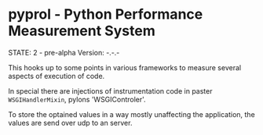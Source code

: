 # pyprol - Python Performance Measurement System

STATE: 2 - pre-alpha
Version: -.-.-

This hooks up to some points in various frameworks to measure several aspects
of execution of code.

In special there are injections of instrumentation code in
paster `WSGIHandlerMixin`, pylons 'WSGIControler'.

To store the optained values in a way mostly unaffecting the application, the
values are send over udp to an server.


